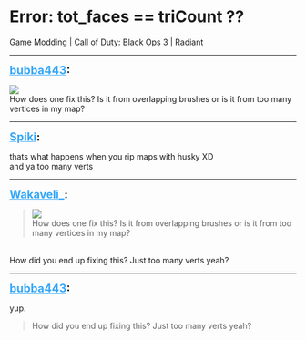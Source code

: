 # Error: tot_faces == triCount ??
Game Modding | Call of Duty: Black Ops 3 | Radiant

---
<strong style="font-size: 1.4em;"><span style="text-decoration: underline;text-decoration-color: #34a7f9;"><span style="color:#34a7f9;">bubba443</span></span>:</strong>

<p><img style="max-width: 500px;" src="{{ '/wiki/threads/assets/a.1160.png' | relative_url }}"><br />How does one fix this? Is it from overlapping brushes or is it from too many vertices in my map?</p>

---
<strong style="font-size: 1.4em;"><span style="text-decoration: underline;text-decoration-color: #34a7f9;"><span style="color:#34a7f9;">Spiki</span></span>:</strong>

<p>thats what happens when you rip maps with husky XD<br />and ya too many verts</p>

---
<strong style="font-size: 1.4em;"><span style="text-decoration: underline;text-decoration-color: #34a7f9;"><span style="color:#34a7f9;">Wakaveli_</span></span>:</strong>

<p><blockquote><img style="max-width: 500px;" src="{{ '/wiki/threads/assets/a.1160.png' | relative_url }}"><br />How does one fix this? Is it from overlapping brushes or is it from too many vertices in my map?<br /></blockquote><br />How did you end up fixing this? Just too many verts yeah?</p>

---
<strong style="font-size: 1.4em;"><span style="text-decoration: underline;text-decoration-color: #34a7f9;"><span style="color:#34a7f9;">bubba443</span></span>:</strong>

<p>yup. <br /><blockquote>How did you end up fixing this? Just too many verts yeah?<br /></blockquote></p>
